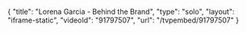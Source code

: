 {
    "title": "Lorena Garcia - Behind the Brand",
    "type": "solo",
    "layout": "iframe-static",
    "videoId": "91797507",
    "url": "\/tvpembed\/91797507"
}